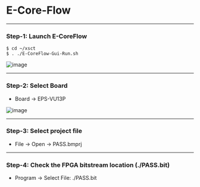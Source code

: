# E-Core-Flow

---
### Step-1: Launch E-CoreFlow

```
$ cd ~/xsct
$ . ./E-CoreFlow-Gui-Run.sh
```

![image](https://github.com/user-attachments/assets/2fbe953e-5651-428a-9688-4c8c966ffaf6)


---
### Step-2: Select Board

* Board -> EPS-VU13P
  

![image](https://github.com/user-attachments/assets/60988d9d-0a5b-4bd4-b315-6a33abbb44c3)

---
### Step-3: Select project file

* File -> Open -> PASS.bmprj

---
### Step-4: Check the FPGA bitstream location (./PASS.bit)

* Program -> Select File: ./PASS.bit

